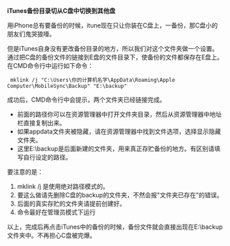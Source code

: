 **iTunes备份目录切从C盘中切换到其他盘**

用iPhone总有要备份的时候，itune现在只让你装在C盘上，一备份，那C盘小的朋友们鬼哭狼嚎。       

但是iTunes自身没有更改备份目录的地方，所以我们对这个文件夹做一个设置。         
通过把C盘的备份文件的链接到E盘的文件目录下，使备份的文件都保存在E盘上。     
在CMD命令行中运行如下命令：     
```
 mklink /j "C:\Users\你的计算机名字\AppData\Roaming\Apple Computer\MobileSync\Backup" "E:\backup"
```
成功后，CMD命令行中会提示，两个文件夹已经链接完成。

* 前面的路径你可以在资源管理器中打开文件夹目录，然后从资源管理器中地址栏直接复制出来。
* 如果appdata文件夹被隐藏，请在资源管理器中找到文件选项，选择显示隐藏文件夹。
* 这里E:\backup是后面新建的文件夹，用来真正存贮备份的地方。有区别请填写自行设定的路径。

要注意的是：    
1. mklink /j 是使用绝对路径模式的。     
2. 要这么做请先删除C盘的backup的文件夹，不然会报"文件夹已存在"的错误。      
3. 后面的真实存贮的文件夹请提前创建好。     
4. 命令最好在管理员模式下运行       

以上，完成后再点击iTunes中的备份的时候，备份文件就会直接出现在E:\backup文件夹中。不再担心C盘被完爆。